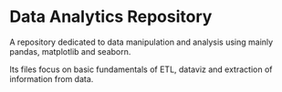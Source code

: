 # Data Analytics Repository

A repository dedicated to data manipulation and analysis using mainly pandas, matplotlib and seaborn.

Its files focus on basic fundamentals of ETL, dataviz and extraction of information from data.
